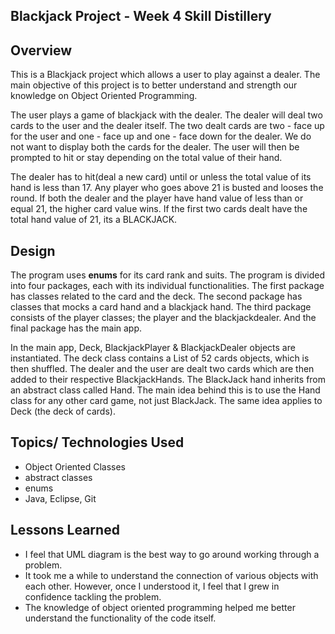 ## Blackjack Project - Week 4 Skill Distillery


## Overview
This is a Blackjack project which allows a user to play against a dealer. The main objective of this project is to better understand and strength our knowledge on Object Oriented Programming.


The user plays a game of blackjack with the dealer. The dealer will deal two cards to the user and the dealer itself. The two dealt cards are two - face up for the user and one - face up and one - face down for the dealer. We do not want to display both the cards for the dealer. The user will then be prompted to hit or stay depending on the total value of their hand.

The dealer has to hit(deal a new card) until or unless the total value of its hand is less than 17. Any player who goes above 21 is busted and looses the round. If both the dealer and the player have hand value of less than or equal 21, the higher card value wins. If the first two cards dealt have the total hand value of 21, its a BLACKJACK.

 
## Design

The program uses **enums**  for its card rank and suits. The program is divided into four packages, each with its individual functionalities. The first package has classes related to the card and the deck. The second package has classes that mocks a card hand and a blackjack hand. The third package consists of the player classes; the player and the blackjackdealer. And the final package has the main app.

In the main app, Deck, BlackjackPlayer & BlackjackDealer objects are instantiated. The deck class contains a List of 52 cards objects, which is then shuffled. The dealer and the user are dealt two cards which are then added to their respective BlackjackHands. The BlackJack hand inherits from an abstract class called Hand. The main idea behind this is to use the Hand class for any other card game, not just BlackJack. The same idea applies to Deck (the deck of cards).

## Topics/ Technologies Used
- Object Oriented Classes
- abstract classes
- enums
- Java, Eclipse, Git 

## Lessons Learned
- I feel that UML diagram is the best way to go around working through a problem.
- It took me a while to understand the connection of various objects with each other. However, once I understood it, I feel that I grew in confidence tackling the problem.
- The knowledge of object oriented programming helped me better understand the functionality of the code itself.